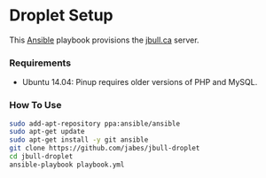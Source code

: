 # Droplet Setup

This [Ansible](https://www.ansible.com) playbook provisions the [jbull.ca](http://www.jbull.ca) server.

### Requirements

- Ubuntu 14.04: Pinup requires older versions of PHP and MySQL.

### How To Use

```bash
sudo add-apt-repository ppa:ansible/ansible
sudo apt-get update
sudo apt-get install -y git ansible
git clone https://github.com/jabes/jbull-droplet
cd jbull-droplet
ansible-playbook playbook.yml
```
